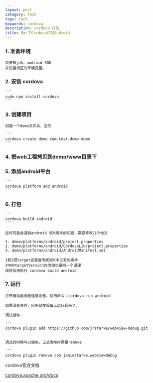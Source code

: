 ```yaml
---
layout: post
category: tech
tags: tech
keywords: cordova
description: cordova 打包
title: Mac下Cordova打包Android
---
```


### 1. 准备环境

   	需要有jdk，android SDK
   	并设置相应的环境变量。

### 2. 安装 cordova

	```
	sudo npm install cordova
	```

### 3. 创建项目

	创建一个demo文件夹，空的

	```
	cordova create demo com.test.demo demo
	```

### 4. 把web工程拷贝到demo/www目录下

### 5. 添加android平台

	```
	cordova platform add android
	```

### 6. 打包

	```
	cordova build android 
	```

	这时可能会遇到android SDK版本的问题，需要修改几个地方

	1. demo/platforms/android/project.properties
	2. demo/platforms/android/CordovaLib/project.properties
	3. demo/platforms/android/AndroidManifest.xml

	1和2把target变量值改成SDK中已有的版本
	3中的targetVersion的改动也是同一个道理
	改好后再执行 cordova build android

### 7. 运行

	打开模拟器或者连接设备，使用命令：cordova run android

	如果没处意外，应用就在设备上运行起来了。

	调试插件：

	```
	cordova plugin add https://github.com/jrstarke/webview-debug.git
	

	调试的时候可以使用，正式发布时需要remove

	```
	cordova plugin remove com.jamiestarke.webviewdebug
	


cordova官方文档

[cordova.apache.org/docs](http://cordova.apache.org/docs)




